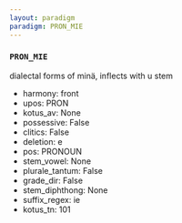 ```yaml
---
layout: paradigm
paradigm: PRON_MIE
---
```

### ` PRON_MIE `

dialectal forms of minä, inflects with u stem
* harmony: front
* upos: PRON
* kotus_av: None
* possessive: False
* clitics: False
* deletion: e
* pos: PRONOUN
* stem_vowel: None
* plurale_tantum: False
* grade_dir: False
* stem_diphthong: None
* suffix_regex: ie
* kotus_tn: 101

